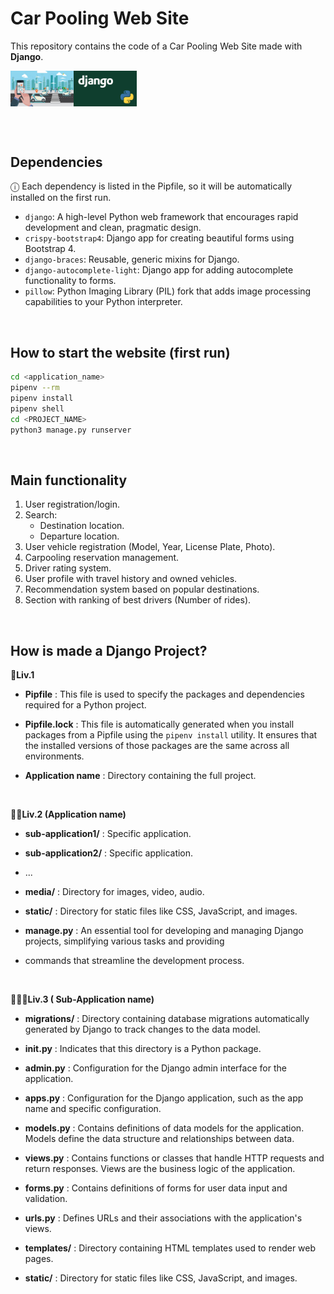 # Car Pooling Web Site

This repository contains the code of a Car Pooling Web Site made with <b>Django</b>. <br>

<div style="display:flex;">
	<img src="img/car_sharing_logo.jpg" alt="Image 1" style="width:20%;">
	<img src="img/django_logo.jpg" alt="Image 2" style="width:20%;">
</div>

<br><br>

## Dependencies

ⓘ Each dependency is listed in the Pipfile, so it will be automatically installed on the first run.

- `django`: A high-level Python web framework that encourages rapid development and clean, pragmatic design.
- `crispy-bootstrap4`: Django app for creating beautiful forms using Bootstrap 4.
- `django-braces`: Reusable, generic mixins for Django.
- `django-autocomplete-light`: Django app for adding autocomplete functionality to forms.
- `pillow`: Python Imaging Library (PIL) fork that adds image processing capabilities to your Python interpreter.

<br>

## How to start the website (first run)

```bash
cd <application_name>
pipenv --rm
pipenv install
pipenv shell
cd <PROJECT_NAME> 
python3 manage.py runserver

```
<br>

## Main functionality

1. User registration/login.
2. Search:
	* Destination location.
	* Departure location.
3. User vehicle registration (Model, Year, License Plate, Photo).
4. Carpooling reservation management.
5. Driver rating system.
6. User profile with travel history and owned vehicles.
7. Recommendation system based on popular destinations.
8. Section with ranking of best drivers (Number of rides).

<br>

## How is made a Django Project?

<b>📁Liv.1</b>

- <b>Pipfile</b> : This file is used to specify the packages and dependencies required for a Python project. 
  
- <b>Pipfile.lock</b> : This file is automatically generated when you install packages from a Pipfile using the `pipenv install` utility. It ensures that the installed versions of those packages are the same across all environments.
  
- <b>Application name</b> : Directory containing the full project.

<br>

<b>📁📁Liv.2  (Application name) </b>  

- <b>sub-application1/</b> : Specific application.
 
- <b>sub-application2/</b> : Specific application.
 
- ...
 
- <b>media/</b> : Directory for images, video, audio.
 
- <b>static/</b> : Directory for static files like CSS, JavaScript, and images.
 
- <b>manage.py</b> : An essential tool for developing and managing Django projects, simplifying various tasks and providing 
 
- commands that streamline the development process.

<br>

<b>📁📁📁Liv.3 ( Sub-Application name) </b>


- <b>migrations/</b> : Directory containing database migrations automatically generated by Django to track changes to the data model.

- <b>init.py</b> : Indicates that this directory is a Python package.
 
- <b>admin.py</b> : Configuration for the Django admin interface for the application.
 
- <b>apps.py</b> : Configuration for the Django application, such as the app name and specific configuration.
 
- <b>models.py</b> : Contains definitions of data models for the application. Models define the data structure and 
 relationships between data.

- <b>views.py</b> : Contains functions or classes that handle HTTP requests and return responses. Views are the business logic of the application.
  
- <b>forms.py</b> : Contains definitions of forms for user data input and validation.
  
- <b>urls.py</b> : Defines URLs and their associations with the application's views.
  
- <b>templates/</b> : Directory containing HTML templates used to render web pages.
  
- <b>static/</b> : Directory for static files like CSS, JavaScript, and images.
  
